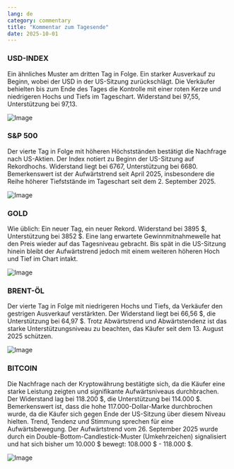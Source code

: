 ```yaml
---
lang: de
category: commentary
title: "Kommentar zum Tagesende"
date: 2025-10-01
---
```


### USD-INDEX

Ein ähnliches Muster am dritten Tag in Folge. Ein starker Ausverkauf zu Beginn, wobei der USD in der US-Sitzung zurückschlägt. Die Verkäufer behielten bis zum Ende des Tages die Kontrolle mit einer roten Kerze und niedrigeren Hochs und Tiefs im Tageschart. Widerstand bei 97,55, Unterstützung bei 97,13.

![Image](https://markleighedu.github.io/img/Oct-2025/01-Oct-2025/usdindex.jpg)

### S&P 500

Der vierte Tag in Folge mit höheren Höchstständen bestätigt die Nachfrage nach US-Aktien. Der Index notiert zu Beginn der US-Sitzung auf Rekordhochs. Widerstand liegt bei 6767, Unterstützung bei 6680. Bemerkenswert ist der Aufwärtstrend seit April 2025, insbesondere die Reihe höherer Tiefststände im Tageschart seit dem 2. September 2025.

![Image](https://markleighedu.github.io/img/Oct-2025/01-Oct-2025/sp500.jpg)

### GOLD

Wie üblich: Ein neuer Tag, ein neuer Rekord. Widerstand bei 3895 $, Unterstützung bei 3852 $. Eine lang erwartete Gewinnmitnahmewelle hat den Preis wieder auf das Tagesniveau gebracht. Bis spät in die US-Sitzung hinein bleibt der Aufwärtstrend jedoch mit einem weiteren höheren Hoch und Tief im Chart intakt.

![Image](https://markleighedu.github.io/img/Oct-2025/01-Oct-2025/gold.jpg)

### BRENT-ÖL

Der vierte Tag in Folge mit niedrigeren Hochs und Tiefs, da Verkäufer den gestrigen Ausverkauf verstärkten. Der Widerstand liegt bei 66,56 $, die Unterstützung bei 64,97 $. Trotz Abwärtstrend und Abwärtstendenz ist das starke Unterstützungsniveau zu beachten, das Käufer seit dem 13. August 2025 schützen.

![Image](https://markleighedu.github.io/img/Oct-2025/01-Oct-2025/brentoil.jpg)

### BITCOIN

Die Nachfrage nach der Kryptowährung bestätigte sich, da die Käufer eine starke Leistung zeigten und signifikante Aufwärtsniveaus durchbrachen. Der Widerstand lag bei 118.200 $, die Unterstützung bei 114.000 $. Bemerkenswert ist, dass die hohe 117.000-Dollar-Marke durchbrochen wurde, da die Käufer sich gegen Ende der US-Sitzung über diesem Niveau hielten. Trend, Tendenz und Stimmung sprechen für eine Aufwärtsbewegung. Der Aufwärtstrend vom 26. September 2025 wurde durch ein Double-Bottom-Candlestick-Muster (Umkehrzeichen) signalisiert und hat sich bisher um 10.000 $ bewegt: 108.000 $ - 118.000 $.

![Image](https://markleighedu.github.io/img/Oct-2025/01-Oct-2025/bitcoin.jpg)

